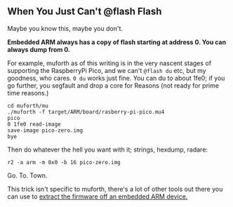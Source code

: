 ## When You Just Can't @flash Flash

Maybe you know this, maybe you don't.

**Embedded ARM always has a copy of flash starting at address 0.  You can always
dump from 0.**

For example, muforth as of this writing is in the very nascent stages of supporting
the RaspberryPi Pico, and we can't ```@flash du``` etc, but my goodness, who cares. ```0 du``` works 
just fine. You can du to about 1fe0; if you go further, you segfault and drop a core for Reasons 
(not ready for prime time reasons.)
```
cd muforth/mu
./muforth -f target/ARM/board/rasberry-pi-pico.mu4
pico
0 1fe0 read-image
save-image pico-zero.img
bye
```

Then do whatever the hell you want with it; strings, hexdump, radare:
```
r2 -a arm -m 0x0 -b 16 pico-zero.img
```
Go. To. Town.

This trick isn't specific to muforth, there's a lot of other tools out there you can use to [extract
the firmware off an embedded ARM device.](https://youtube.com/watch?v=GX8-K4TssjY)
